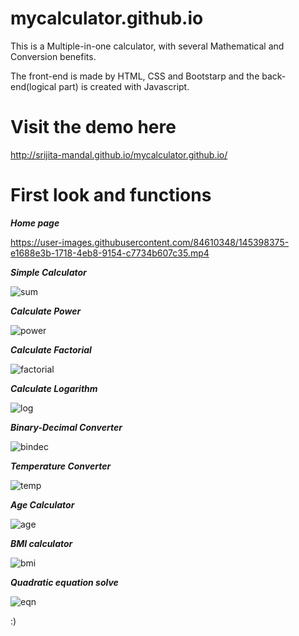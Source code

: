 # mycalculator.github.io

This is a Multiple-in-one calculator, with several Mathematical and Conversion benefits. 

The front-end is made by HTML, CSS and Bootstarp and the back-end(logical part) is created with Javascript.

# Visit the demo here

http://srijita-mandal.github.io/mycalculator.github.io/

# First look and functions

<b>*Home page*</b>


https://user-images.githubusercontent.com/84610348/145398375-e1688e3b-1718-4eb8-9154-c7734b607c35.mp4








<b>*Simple Calculator*</b>

![sum](https://user-images.githubusercontent.com/84610348/145398825-4084fc85-25f5-4122-ac6e-f874add0b68e.PNG)


<b>*Calculate Power*</b>

![power](https://user-images.githubusercontent.com/84610348/145399063-657555d4-0307-4c9a-b42b-8ddd12db3670.PNG)


<b>*Calculate Factorial*</b>

![factorial](https://user-images.githubusercontent.com/84610348/145399204-3dc5f38d-aeb2-4c8d-8931-64f6a57f597c.PNG)


<b>*Calculate Logarithm*</b>

![log](https://user-images.githubusercontent.com/84610348/145399285-8c462a74-9e48-4eaf-9dbd-dc2cfa998016.PNG)


<b>*Binary-Decimal Converter*</b>

![bindec](https://user-images.githubusercontent.com/84610348/145399373-7d04db32-9d4a-4f15-8237-cee8c00f61df.PNG)


<b>*Temperature Converter*</b>

![temp](https://user-images.githubusercontent.com/84610348/145399992-ba2beaf2-a6b3-49f0-af5f-9c02514f869e.PNG)


<b>*Age Calculator*</b>

![age](https://user-images.githubusercontent.com/84610348/145400150-c3e4cdef-729c-4600-837e-925e20a166b9.PNG)


<b>*BMI calculator*</b>

![bmi](https://user-images.githubusercontent.com/84610348/145400238-0af66407-73c3-40b8-a0a2-62bc5bed8257.PNG)


<b>*Quadratic equation solve*</b>

![eqn](https://user-images.githubusercontent.com/84610348/145400528-d614f093-2099-40c0-9ae9-9ccdf04f7140.PNG)

:)
